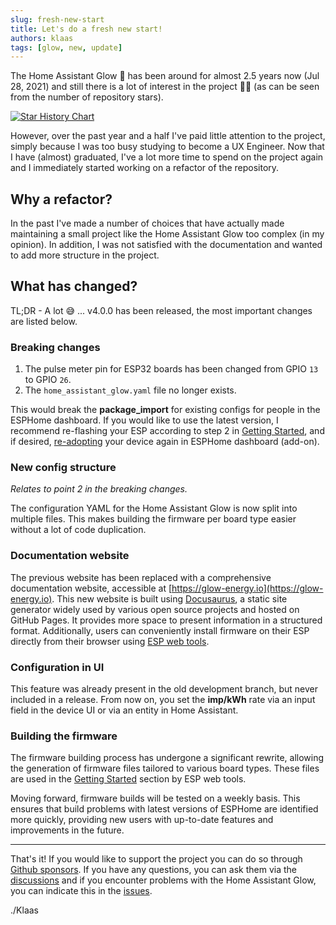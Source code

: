 ```yaml
---
slug: fresh-new-start
title: Let's do a fresh new start!
authors: klaas
tags: [glow, new, update]
---
```


The Home Assistant Glow 🌟 has been around for almost 2.5 years now (Jul 28, 2021) and still there is a lot of interest in the project 🙏🏻 (as can be seen from the number of repository stars).

[![Star History Chart](https://api.star-history.com/svg?repos=klaasnicolaas/home-assistant-glow&type=Date)](https://star-history.com/#klaasnicolaas/home-assistant-glow)
<!-- truncate -->

However, over the past year and a half I've paid little attention to the project, simply because I was too busy studying to become a UX Engineer. Now that I have (almost) graduated, I've a lot more time to spend on the project again and I immediately started working on a refactor of the repository.

## Why a refactor?

In the past I've made a number of choices that have actually made maintaining a small project like the Home Assistant Glow too complex (in my opinion). In addition, I was not satisfied with the documentation and wanted to add more structure in the project.

## What has changed?

TL;DR - A lot 😅 ... v4.0.0 has been released, the most important changes are listed below.

### Breaking changes

1. The pulse meter pin for ESP32 boards has been changed from GPIO `13` to GPIO `26`.
2. The `home_assistant_glow.yaml` file no longer exists.

This would break the **package_import** for existing configs for people in the ESPHome dashboard. If you would like to use the latest version, I recommend re-flashing your ESP according to step 2 in [Getting Started](/docs/getting-started#step-2-install-firmware), and if desired, [re-adopting](/docs/advanced/firmware_customization#adopting-the-device) your device again in ESPHome dashboard (add-on).

### New config structure

_Relates to point 2 in the breaking changes._

The configuration YAML for the Home Assistant Glow is now split into multiple files. This makes building the firmware per board type easier without a lot of code duplication.

### Documentation website

The previous website has been replaced with a comprehensive documentation website, accessible at [https://glow-energy.io](https://glow-energy.io). This new website is built using [Docusaurus](https://docusaurus.io/), a static site generator widely used by various open source projects and hosted on GitHub Pages. It provides more space to present information in a structured format. Additionally, users can conveniently install firmware on their ESP directly from their browser using [ESP web tools](https://esphome.github.io/esp-web-tools/).

### Configuration in UI

This feature was already present in the old development branch, but never included in a release. From now on, you set the **imp/kWh** rate via an input field in the device UI or via an entity in Home Assistant.

### Building the firmware

The firmware building process has undergone a significant rewrite, allowing the generation of firmware files tailored to various board types. These files are used in the [Getting Started](/docs/getting-started#step-2-install-firmware) section by ESP web tools.

Moving forward, firmware builds will be tested on a weekly basis. This ensures that build problems with latest versions of ESPHome are identified more quickly, providing new users with up-to-date features and improvements in the future.

---

That's it! If you would like to support the project you can do so through [Github sponsors](https://github.com/sponsors/klaasnicolaas). If you have any questions, you can ask them via the [discussions](https://github.com/klaasnicolaas/home-assistant-glow/discussions) and if you encounter problems with the Home Assistant Glow, you can indicate this in the [issues](https://github.com/klaasnicolaas/home-assistant-glow/issues).

./Klaas
